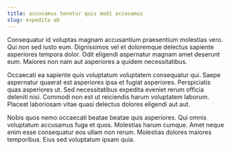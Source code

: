 ```yaml
---
title: accusamus tenetur quis modi accusamus
slug: expedita ab
---
```


Consequatur id voluptas magnam accusantium praesentium molestias vero. Qui non sed iusto eum. Dignissimos vel et doloremque delectus sapiente asperiores tempora dolor. Odit eligendi aspernatur magnam amet deserunt eum. Maiores non nam aut asperiores a quidem necessitatibus.

Occaecati ea sapiente quis voluptatum voluptatem consequatur qui. Saepe aspernatur quaerat est asperiores ipsa et fugiat asperiores. Perspiciatis quas asperiores ut. Sed necessitatibus expedita eveniet rerum officia deleniti nisi. Commodi non est ut reiciendis harum voluptatem laborum. Placeat laboriosam vitae quasi delectus dolores eligendi aut aut.

Nobis quos nemo occaecati beatae beatae quis asperiores. Qui omnis voluptatum accusamus fuga et quos. Molestias harum cumque. Amet neque enim esse consequatur eos ullam non rerum. Molestias dolores maiores temporibus. Eius sed voluptatum ipsam quia.
